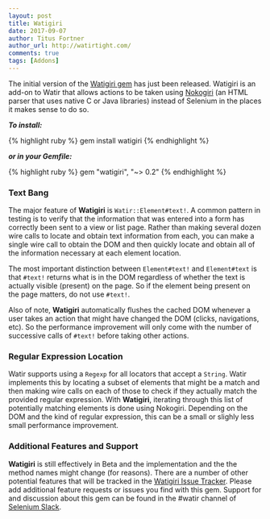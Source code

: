 ```yaml
---
layout: post
title: Watigiri
date: 2017-09-07
author: Titus Fortner
author_url: http://watirtight.com/
comments: true
tags: [Addons]
---
```


The initial version of the [Watigiri gem](https://github.com/titusfortner/watigiri) has 
just been released. Watigiri is an add-on to Watir that allows actions to be taken using 
[Nokogiri](https://github.com/sparklemotion/nokogiri) (an HTML parser that uses 
native C or Java libraries) instead of Selenium in the places it makes sense to do so.
<!--more-->

***To install:***

{% highlight ruby %}
gem install watigiri
{% endhighlight %}

***or in your Gemfile:*** 

{% highlight ruby %}
gem "watigiri", "~> 0.2"
{% endhighlight %}
<br/>


### Text Bang

The major feature of **Watigiri** is `Watir::Element#text!`. A common pattern in testing is to verify that the 
information that was entered into a form has correctly been sent to a view or list page.
Rather than making several dozen wire calls to locate and obtain text information from each, 
you can make a single wire call to obtain the DOM and then quickly locate and obtain all of 
the information necessary at each element location.

The most important distinction between `Element#text!` and `Element#text` is that `#text!`
returns what is in the DOM regardless of whether the text is actually visible (present)
on the page. So if the element being present on the page matters, do not use `#text!`.

Also of note, **Watigiri** automatically flushes the cached DOM whenever a user takes an 
action that might have changed the DOM (clicks, navigations, etc). 
So the performance improvement will only come with the number of successive calls
 of `#text!` before taking other actions. 
 
### Regular Expression Location

Watir supports using a `Regexp` for all locators that accept a `String`.
Watir implements this by locating a subset of elements that might be a match and 
then making wire calls on each of those to check if they actually match the provided 
regular expression. With **Watigiri**, iterating through this list of potentially
matching elements is done using Nokogiri. Depending on the DOM and the kind
of regular expression, this can be a small or slighly less small performance improvement.

### Additional Features and Support

**Watigiri** is still effectively in Beta and the implementation and the the method names might
change (for reasons). There are a number of other potential features that will be tracked
in the [Watigiri Issue Tracker](https://github.com/titusfortner/watigiri/issues). Please add
additional feature requests or issues you find with this gem. Support for and discussion
 about this gem can be found in the #watir channel of [Selenium Slack](http://seleniumhq.herokuapp.com).